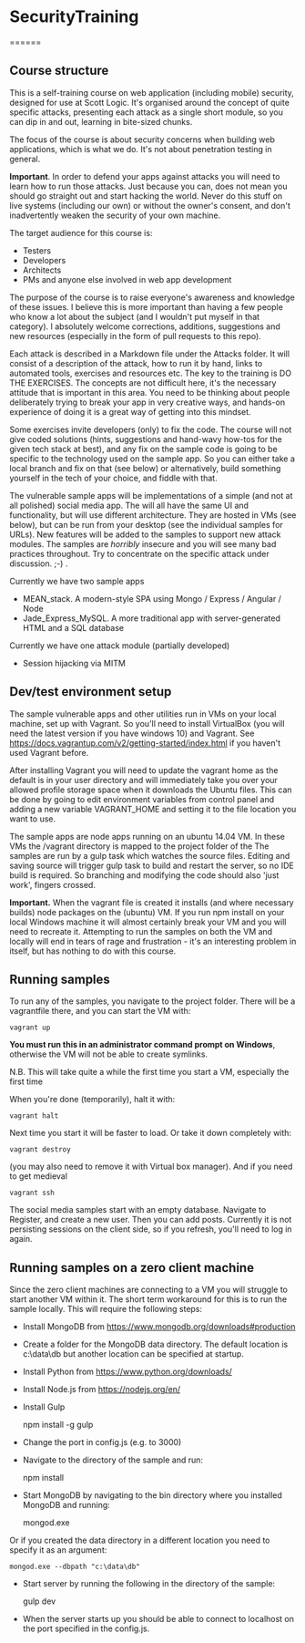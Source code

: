 # SecurityTraining
======

Course structure
-----

This is a self-training course on web application (including mobile) security, designed for use at Scott Logic. It's organised around the concept of quite specific attacks, presenting each attack as a single short module, so you can dip in and out, learning in bite-sized chunks.

The focus of the course is about security concerns when building web applications, which is what we do. It's not about penetration testing in general.

**Important**. In order to defend your apps against attacks you will need to learn how to run those attacks. Just because you can, does not mean you should go straight out and start hacking the world. Never do this stuff on live systems (including our own) or without the owner's consent, and don't inadvertently weaken the security of your own machine. 

The target audience for this course is:
* Testers
* Developers
* Architects 
* PMs and anyone else involved in web app development

The purpose of the course is to raise everyone's awareness and knowledge of these issues. I believe this is more important than having a few people who know a lot about the subject (and I wouldn't put myself in that category). I absolutely welcome corrections, additions, suggestions and new resources (especially in the form of pull requests to this repo).

Each attack is described in a Markdown file under the Attacks folder. It will consist of a description of the attack, how to run it by hand, links to automated tools, exercises and resources etc. The key to the training is DO THE EXERCISES. The concepts are not difficult here, it's the necessary attitude that is important in this area. You need to be thinking about people deliberately trying to break your app in very creative ways, and hands-on experience of doing it is a great way of getting into this mindset.

Some exercises invite developers (only) to fix the code. The course will not give coded solutions (hints, suggestions and hand-wavy how-tos for the given tech stack at best), and any fix on the sample code is going to be specific to the technology used on the sample app. So you can either take a local branch and fix on that (see below) or alternatively, build something yourself in the tech of your choice, and fiddle with that.

The vulnerable sample apps will be implementations of a simple (and not at all polished) social media app. The will all have the same UI and functionality, but will use different architecture. They are hosted in VMs (see below), but can be run from your desktop (see the individual samples for URLs). New features will be added to the samples to support new attack modules. The samples are *horribly* insecure and you will see many bad practices throughout. Try to concentrate on the specific attack under discussion. ;-) .

Currently we have two sample apps
* MEAN_stack. A modern-style SPA using Mongo / Express / Angular / Node
* Jade_Express_MySQL. A more traditional app with server-generated HTML and a SQL database

Currently we have one attack module (partially developed)
* Session hijacking via MITM

Dev/test environment setup
-----

The sample vulnerable apps and other utilities run in VMs on your local machine, set up with Vagrant.
So you'll need to install VirtualBox (you will need the latest version if you have windows 10) and Vagrant.
See https://docs.vagrantup.com/v2/getting-started/index.html if you haven't used Vagrant before.

After installing Vagrant you will need to update the vagrant home as the default is in your user directory and will immediately take you over your allowed profile storage space when it downloads the Ubuntu files.
This can be done by going to edit environment variables from control panel and adding a new variable VAGRANT_HOME and setting it to the file location you want to use.

The sample apps are node apps running on an ubuntu 14.04 VM. In these VMs the /vagrant directory is mapped to the project folder of the  The samples are run by a gulp task which watches the source files. Editing and saving source will trigger gulp task to build and restart the server, so no IDE build is required. So branching and modifying the code should also 'just work', fingers crossed.

**Important.** When the vagrant file is created it installs (and where necessary builds) node packages on the (ubuntu) VM. If you run npm install on your local Windows machine it will almost certainly break your VM and you will need to recreate it. Attempting to run the samples on both the VM and locally will end in tears of rage and frustration - it's an interesting problem in itself, but has nothing to do with this course.


Running samples
-----

To run any of the samples, you navigate to the project folder. There will be a vagrantfile there, and you can start the VM with:

	vagrant up

**You must run this in an administrator command prompt on Windows**, otherwise the VM will not be able to create symlinks.

N.B. This will take quite a while the first time you start a VM, especially the first time

When you're done (temporarily), halt it with:

	vagrant halt
	
Next time you start it will be faster to load. Or take it down completely with:

	vagrant destroy

(you may also need to remove it with Virtual box manager). 
And if you need to get medieval

	vagrant ssh


The social media samples start with an empty database. Navigate to Register, and create a new user. Then you can add posts. Currently it is not persisting sessions on the client side, so if you refresh, you'll need to log in again.


Running samples on a zero client machine
-----

Since the zero client machines are connecting to a VM you will struggle to start another VM within it. The short term workaround for this is to run the sample locally. This will require the following steps:

* Install MongoDB from https://www.mongodb.org/downloads#production
* Create a folder for the MongoDB data directory. The default location is c:\data\db but another location can be specified at startup.
* Install Python from https://www.python.org/downloads/
* Install Node.js from https://nodejs.org/en/
* Install Gulp

	npm install -g gulp
	
* Change the port in config.js (e.g. to 3000)
* Navigate to the directory of the sample and run:

	npm install
	
* Start MongoDB by navigating to the bin directory where you installed MongoDB and running:

	mongod.exe
	
Or if you created the data directory in a different location you need to specify it as an argument:
	
	mongod.exe --dbpath "c:\data\db"
	
* Start server by running the following in the directory of the sample:

	gulp dev
	
* When the server starts up you should be able to connect to localhost on the port specified in the config.js.

